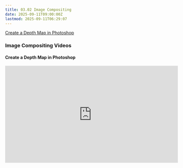 ```yaml
---
title: 03.02 Image Compositing
date: 2025-09-11T09:00:00Z
lastmod: 2025-09-11T06:29:07
---
```


[Create a Depth Map in Photoshop](https://youtu.be/SS6wtrVGCxM)

### Image Compositing Videos

<div class="video-grid">

<div class="video-card">

#### Create a Depth Map in Photoshop

<div class="iframe-16-9-container">
<iframe class="youTubeIframe" width="560" height="315" src="https://www.youtube.com/embed/qBePDl2l2hI?rel=0" title="YouTube video player" frameborder="0" allow="accelerometer; autoplay; clipboard-write; encrypted-media; gyroscope; picture-in-picture; web-share" referrerpolicy="strict-origin-when-cross-origin" allowfullscreen></iframe>
</div>
</div>

</div>
